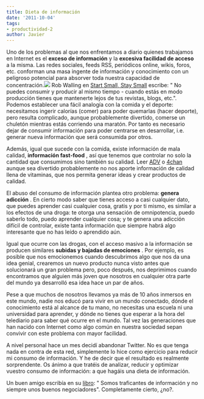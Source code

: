 ```yaml
---
title: Dieta de información
date: '2011-10-04'
tags:
- productividad-2
author: Javier
---
```


Uno de los problemas al que nos enfrentamos a diario quienes trabajamos en Internet es el 
**exceso de información**
 y la 
**excesiva facilidad de acceso**
 a la misma. Las redes sociales, feeds RSS, periódicos online, wikis, foros, etc. conforman una masa ingente de información y conocimiento con un peligroso potencial para absorver toda nuestra capacidad de concentración.![](http://blog.diacode.com/wp-content/uploads/2011/10/dieta-informacion.jpg)
Rob Walling en 
[Start Small, Stay Small](http://www.startupbook.net/) escribe: "
No puedes consumir y producir al mismo tiempo - cuando estás en modo producción tienes que mantenerte lejos de tus revistas, blogs, etc.". Podemos establecer una fácil analogía con la comida y el deporte: necesitamos ingerir calorías (comer) para poder quemarlas (hacer deporte), pero resulta complicado, aunque probablemente divertido, comerse un chuletón mientras estás corriendo una maratón. Por tanto es necesario dejar de consumir información para poder centrarse en desarrollar, i.e. generar nueva información que será consumida por otros.


Además, igual que sucede con la comida, existe información de mala calidad, 
**información 
fast-food**
, así que tenemos que controlar no solo la cantidad que consumimos sino también su calidad. Leer 
[ADV](http://www.ascodevida.com/) o 
[4chan](http://www.4chan.org/) aunque sea divertido probablemente no nos aporte información de calidad llena de vitaminas, que nos permita generar ideas y crear productos de calidad.

El abuso del consumo de información plantea otro problema: 
**genera adicción**
. En cierto modo saber que tienes acceso a casi cualquier dato, que puedes aprender casi cualquier cosa, gratis y por ti mismo, es similar a los efectos de una droga: te otorga una sensación de omnipotencia, puedo saberlo todo, puedo aprender cualquier cosa; y te genera una adicción difícil de controlar, existe tanta información que siempre habrá algo interesante que no has leído o aprendido aún.

Igual que ocurre con las drogas, con el acceso masivo a la información se producen similares 
**subidas y bajadas de emociones**
. Por ejemplo, es posible que nos emocionemos cuando descubrimos algo que nos da una idea genial, crearemos un nuevo producto nunca visto antes que solucionará un gran problema pero, poco después, nos deprimimos cuando encontramos que alguien más joven que nosotros en cualquier otra parte del mundo ya desarrolló esa idea hace un par de años.

Pese a que muchos de nosotros llevamos ya más de 10 años inmersos en este mundo, nadie nos educó para vivir en un mundo conectado, dónde el conocimiento está al alcance de tu mano, no necesitas una escuela ni una universidad para aprender, y dónde no tienes que esperar a la hora del telediario para saber qué ocurre en el mundo. Tal vez las generaciones que han nacido con Internet como algo común en nuestra sociedad sepan convivir con este problema con mayor facilidad.

A nivel personal hace un mes decidí abandonar Twitter. No es que tenga nada en contra de esta red, simplemente lo hice como ejercicio para reducir mi consumo de información. Y he de decir que el resultado es realmente sorprendente. Os ánimo a que tratéis de analizar, reducir y optimizar vuestro consumo de información: a que hagáis una dieta de información.

Un buen amigo escribía en su 
[libro](http://www.bubok.es/libros/204603/Que-el-universo-conspire-para-tu-puta-madre): "
Somos traficantes de información y no siempre unos buenos negociadores". Completamente cierto, ¿no?.
